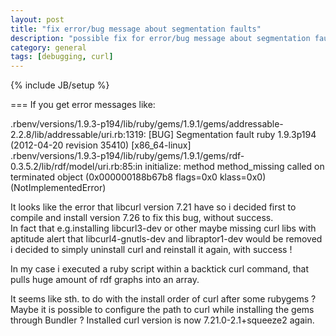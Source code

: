 ```yaml
---
layout: post
title: "fix error/bug message about segmentation faults"
description: "possible fix for error/bug message about segmentation faults"
category: general 
tags: [debugging, curl]
---
```

{% include JB/setup %}

===
If you get error messages like:

  .rbenv/versions/1.9.3-p194/lib/ruby/gems/1.9.1/gems/addressable-2.2.8/lib/addressable/uri.rb:1319: [BUG] Segmentation fault
ruby 1.9.3p194 (2012-04-20 revision 35410) [x86_64-linux]<br>
  .rbenv/versions/1.9.3-p194/lib/ruby/gems/1.9.1/gems/rdf-0.3.5.2/lib/rdf/model/uri.rb:85:in initialize: method method_missing called on terminated object (0x000000188b67b8 flags=0x0 klass=0x0) (NotImplementedError) 

It looks like the error that libcurl version 7.21 have so i decided first to compile and install version 7.26 to fix this bug, without success.<br> 
In fact that e.g.installing libcurl3-dev or other maybe missing curl libs with aptitude alert that libcurl4-gnutls-dev and libraptor1-dev would be removed i decided to simply uninstall curl and reinstall it again, with success !

In my case i executed a ruby script within a backtick curl command, that pulls huge amount of rdf graphs into an array.

It seems like sth. to do with the install order of curl after some rubygems ? Maybe it is possible to configure the path to curl while installing the gems through Bundler ? Installed curl version  is now 7.21.0-2.1+squeeze2 again.
